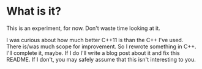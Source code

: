 # What is it?

This is an experiment, for now. Don't waste time looking at it.

I was curious about how much better C++11 is than the C++ I've used. There
is/was much scope for improvement. So I rewrote something in C++. I'll
complete it, maybe. If I do I'll write a blog post about it and fix this
README. If I don't, you may safely assume that this isn't interesting to
you.
